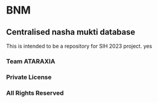 # BNM
## Centralised nasha mukti database
This is intended to be a repository for SIH 2023 project.
yes
### Team ATARAXIA
### Private License
### All Rights Reserved

<!-- SIH 2023 -->

